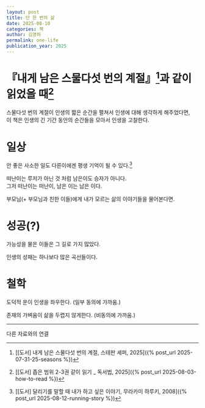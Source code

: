 ```yaml
---
layout: post
title: 단 한 번의 삶
date: 2025-08-10
categories: 책
author: 김영하
permalink: one-life
publication_year: 2025
---
```


# 『내게 남은 스물다섯 번의 계절』[^1]과 같이 읽었을 때[^2]

스물다섯 번의 계절이 인생의 짧은 순간을 펼쳐서 인생에 대해 생각하게 해주었다면,<br>
이 책은 인생의 긴 기간 동안의 순간들을 모아서 인생을 고찰한다.

# 일상

안 좋은 사소한 일도 다른이에겐 평생 기억이 될 수 있다.[^3]

떠난이는 루저가 아닌 것 처럼 남은이도 승자가 아니다.<br>
그저 떠난이는 떠난이, 남은 이는 남은 이다.

부모님(+ 부모님과 친한 이들)에게 내가 모르는 삶의 이야기들을 물어본다면.

# 성공(?)

<emphasis>가능성을 물은 이들은 그 길로 가지 많았다.</emphasis>

인생의 성패는 하나보다 많은 곡선들이다.

# 철학

도덕적 운이 인생을 좌우한다. (일부 동의에 가까움.)

존재의 가벼움이 삶을 두렵지 않게한다. (비동의에 가까움.)

---
다른 자료와의 연결

[^1]: [[도서] 내게 남은 스물다섯 번의 계절, 스테판 셰퍼, 2025]({% post_url 2025-07-31-25-seasons %})
[^2]: [[도서] 좁은 범위 2-3권 같이 읽기 _ 독서법, 2025]({% post_url 2025-08-03-how-to-read %})
[^3]: [[도서] 달리기를 말할 때 내가 하고 싶은 이야기, 무라카미 하루키, 2008]({% post_url 2025-08-12-running-story %})
